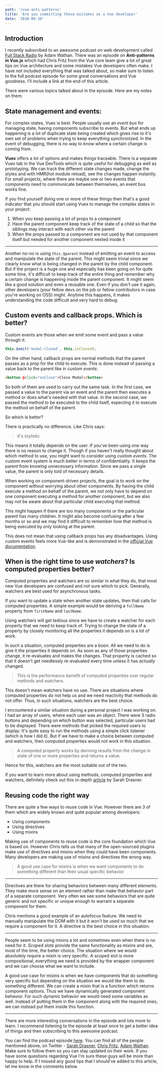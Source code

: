 ```yaml
---
path: '/vue-anti-patterns'
title: 'Are you committing these mistakes as a Vue developer'
date: '2018-09-30'
---
```


## Introduction
I recently subscribed to an awesome podcast on web development called [Full Stack Radio](https://twitter.com/fullstackradio) by Adam Wathan. There was an episode on **Anti-patterns in Vue.js** which had Chris Fritz from the Vue core team give a lot of great tips on Vue architecture and some mistakes Vue developers often make. I have not included everything that was talked about, so make sure to listen to the full podcast episode for some great conversations and Vue goodness. I'll include a link at the end of this article.

There were various topics talked about in the episode. Here are my notes on them:

## State management and events:
For complex states, Vuex is best. People usually use an *event bus* for managing state, having components subscribe to events. But what ends up happening is a lot of duplicate state being created which gives rise to it's own set of problems when trying to keep everything synchronized. In the event of debugging, there is no way to know where a certain change is coming from. 

**Vuex** offers a lot of options and makes things traceable. There is a separate Vuex tab in the Vue DevTools which is quite useful for debugging as well as prototyping. We can track the different state changes made, change the styles and with HMR(hot module reload), see the changes happen instantly. For small projects, where there are maybe one or two events that components need to communicate between themselves, an event bus works fine. 

If you find yourself doing one or more of these things then that's a good indicator that you should start using Vuex to manage the complex states in your project:
1. When you keep passing a lot of props to a component
2. Have the parent component keep track of the state of a child so that the siblings may interact with each other via the parent
3. When the props passed to a component are not used by that component itself but needed for another component nested inside it

-----

Another no-no is using `this.$parent` instead of emitting an event to access and manipulate the state of the parent. This might seem trivial since we clearly know what is being changed in the parent by the child component. But if the project is a huge one and especially has been going on for quite some time, it's difficult to keep track of the entire thing and remember why a certain change is happening inside the parent component. It might seem like a good solution and even a reusable one. Even if you don't use it again, other developers (your fellow devs on the job or fellow contributors in case you're working on OSS) might. Anytime this happens, it makes understanding the code difficult and very hard to debug. 

## Custom events and callback props. Which is better?
Custom events are those when we emit some event and pass a value through it:
```javascript
this.$emit('modal-closed', this.isClosed);
```

On the other hand, callback props are normal methods that the parent passes as a prop for the child to execute. This is done instead of passing a value back to the parent like in *custom events*:
```html
<button @click="onClose">Close Modal</button>
```

So both of them are used to carry out the same task. In the first case, we passed a value to the parent via an event and the parent then executes a method or does what's needed with that value. In the second case, we passed the method to be executed to the child itself, expecting it to execute the method on behalf of the parent. 

So which is better?

There is practically no difference. Like Chris says:
> It's stylistic

This means it totally depends on the user. If you've been using one way there is no reason to change it. Though if you haven't really thought about which method to use, you might want to consider using *custom events*. The custom event system is much better in terms of confidentiality. It keeps the parent from knowing unnecessary information. Since we pass a single value, the parent is only told of necessary details. 

When working on component-driven projects, the goal is to work on the component without worrying about other components. By having the child execute a method on behalf of the parent, we not only have to depend on one component executing a method for another component, but we also may not be aware about that particular child executing that method. 

This might happen if there are too many components or the particular parent has many children. It might also become confusing after a few months or so and we may find it difficult to remember how that method is being executed by only looking at the parent. 

This does not mean that using callback props has any disadvantages. Using custom events feels more Vue-like and is demonstrated in the [official Vue documentation](https://vuejs.org/v2/guide/).

## When is the right time to use *watchers*? Is computed properties better?
Computed properties and watchers are so similar in what they do, that most new Vue developers are confused and not sure which to pick. Generally, watchers are best used for asynchronous tasks.

If you want to update a state when another state updates, then that calls for computed properties. A simple example would be deriving a `fullName` property from `firstName` and `lastName`. 

Using watchers will get tedious since we have to create a watcher for each property that we need to keep track of. Trying to change the state of a property by closely monitoring all the properties it depends on is a lot of work.

In such a situation, computed properties are a boon. All we need to do is give it the properties it depends on. As soon as any of those properties change, it re-evaluates and makes the changes. That property is cached so that it doesn't get needlessly re-evaluated every time unless it has *actually* changed. 
>This is  the performance benefit of computed properties over regular methods and watchers.

This doesn't mean watchers have no use. There are situations where computed properties do not help us and we need reactivity that methods do not offer. Thus, in such situations, watchers are the best choice. 

I encountered a similar situation during a personal project I was working on. I had an array of users, where each user was an object. There were 3 radio buttons and depending on which button was selected, particular users had to be displayed. There were methods that picked the required users to display. It's quite easy to run the methods using a simple click listener (which is how I did it). But if we have to make a choice between computed and watchers, then computed properties would not work in this situation. 
>A computed property works by deriving results from the change in state of one or more properties and returns a value. 

Hence for this, watchers are the most suitable out of the two.

If you want to learn more about using methods, computed properties and watchers, definitely check out this in-depth [article](https://css-tricks.com/methods-computed-and-watchers-in-vue-js/) by Sarah Drasner.


## Reusing code the right way

There are quite a few ways to reuse code in Vue. However there are 3 of them which are widely known and quite popular among developers:
* Using components
* Using directives
* Using mixins

Making use of components to reuse code is the core foundation which Vue is based on. However Chris tells us that many of the open-sourced plugins make use of directives and mixins when they could have been components. Many developers are making use of mixins and directives the wrong way.

>A good use case for mixins is when we want components to do something different than their usual specific behavior

----- 

Directives are there for sharing behaviors between many different elements. They make more sense on an element rather than make that behavior part of a separate component. Very often we see some behaviors that are quite generic and not specific or unique enough to warrant a separate component for them. 

Chris mentions a good example of an autofocus feature. We need to manually manipulate the DOM with it but it won't be used so much that we require a component for it. A directive is the best choice in this situation.

-----

People seem to be using mixins a lot and sometimes even when there is no need for it. *Scoped slots* provide the same functionality as mixins and are, most of the time, the better choice. The situation where we would absolutely require a mixin is very specific. A scoped slot is more compositional, everything we need is provided by the wrapper component and we can choose what we want to include. 

A good use case for mixins is when we have components that do something very specific but depending on the situation we would like them to do something different. We can create a mixin that is a function which returns component options. Thus we have dynamically generated component behavior. For such dynamic behavior we would need some variables as well. Instead of putting them in the component along with the required ones, we can instead put them inside this function. 

----

There are more interesting conversations in the episode and lots more to learn. I recommend listening to the episode at least once to get a better idea of things and then subscribing to this awesome podcast.

You can find the podcast episode [here](http://www.fullstackradio.com/87). You can find all of the people mentioned above, on Twitter - [Sarah Drasner](https://twitter.com/sarah_edo), [Chris Fritz](https://twitter.com/chrisvfritz), [Adam Wathan](https://twitter.com/adamwathan). Make sure to follow them so you can stay updated on their work. If you have some questions regarding Vue I'm sure these guys will be more than happy to help. If I missed any good tips that I should've added to this article, let me know in the comments below.